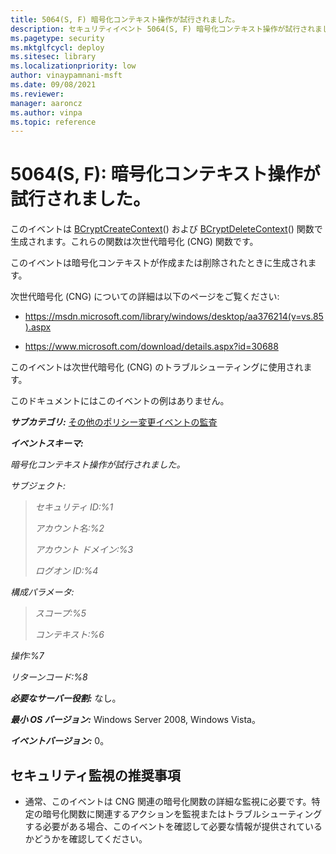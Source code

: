 ```yaml
---
title: 5064(S, F) 暗号化コンテキスト操作が試行されました。
description: セキュリティイベント 5064(S, F) 暗号化コンテキスト操作が試行されました。について説明します。
ms.pagetype: security
ms.mktglfcycl: deploy
ms.sitesec: library
ms.localizationpriority: low
author: vinaypamnani-msft
ms.date: 09/08/2021
ms.reviewer: 
manager: aaroncz
ms.author: vinpa
ms.topic: reference
---
```


# 5064(S, F): 暗号化コンテキスト操作が試行されました。

このイベントは [BCryptCreateContext](/windows/win32/api/bcrypt/nf-bcrypt-bcryptcreatecontext)() および [BCryptDeleteContext](/windows/win32/api/bcrypt/nf-bcrypt-bcryptdeletecontext)() 関数で生成されます。これらの関数は次世代暗号化 (CNG) 関数です。

このイベントは暗号化コンテキストが作成または削除されたときに生成されます。

次世代暗号化 (CNG) についての詳細は以下のページをご覧ください:

-   <https://msdn.microsoft.com/library/windows/desktop/aa376214(v=vs.85).aspx>

-   <https://www.microsoft.com/download/details.aspx?id=30688>

このイベントは次世代暗号化 (CNG) のトラブルシューティングに使用されます。

このドキュメントにはこのイベントの例はありません。

***サブカテゴリ:***&nbsp;[その他のポリシー変更イベントの監査](audit-other-policy-change-events.md)

***イベントスキーマ:***

*暗号化コンテキスト操作が試行されました。*

*サブジェクト:*

> *セキュリティ ID:%1*
>
> *アカウント名:%2*
>
> *アカウント ドメイン:%3*
>
> *ログオン ID:%4*

*構成パラメータ:*

> *スコープ:%5*
>
> *コンテキスト:%6*

*操作:%7*

*リターンコード:%8*

***必要なサーバー役割:*** なし。

***最小 OS バージョン:*** Windows Server 2008, Windows Vista。

***イベントバージョン:*** 0。

## セキュリティ監視の推奨事項

-   通常、このイベントは CNG 関連の暗号化関数の詳細な監視に必要です。特定の暗号化関数に関連するアクションを監視またはトラブルシューティングする必要がある場合、このイベントを確認して必要な情報が提供されているかどうかを確認してください。
